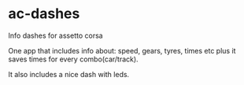 # ac-dashes
Info dashes for assetto corsa

One app that includes info about: speed, gears, tyres, times etc plus it saves times for every combo(car/track).

It also includes a nice dash with leds.
